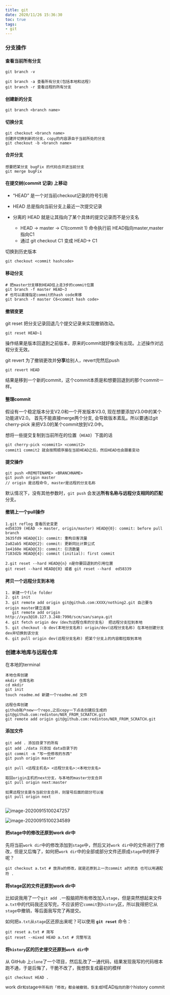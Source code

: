 ```yaml
---
title: git
date: 2020/11/26 15:36:30
toc: true
tags:
- git
---
```



### 分支操作
#### 查看当前所有分支
<!--more-->
```git
git branch -v 

git branch -a 查看所有分支(包括本地和远程)
git branch -r 查看远程的所有分支
```

#### 创建新的分支

```
git branch <branch name>
```

#### 切换分支

```
git checkout <branch name>
创建并切换到新的分支，copy的内容源自于当前所处的分支
git checkout -b <branch name> 
```

#### 合并分支

```
想要把某分支 bugFix 的代码合并进当前分支
git merge bugFix
```


#### 在提交树(commit 记录) 上移动

* “HEAD” 是一个对当前checkout记录的符号引用 

* HEAD 总是指向当前分支上最近一次提交记录
* 分离的 HEAD 就是让其指向了某个具体的提交记录而不是分支名
  * HEAD -> master -> C1(commit 1)  命令执行前 HEAD指向master,master指向C1
  * 通过 git checkout C1 变成  HEAD-> C1

切换到历史版本

```
git checkout <commit hashcode> 
```



#### 移动分支

```
# 把master分支移到HEAD往上走3步的commit位置
git branch -f master HEAD~3
# 也可以直接指定commit的hash code来移
git branch -f master C6<commit hash code>
```



#### 撤销变更

git reset 把分支记录回退几个提交记录来实现撤销改动。

```
git reset HEAD~1
```

操作结果是版本回退到之前版本，原来的commit就好像没有出现。上述操作对远程分支无效。

git revert 为了撤销更改并**分享**给别人，revert完然后push

```
git revert HEAD 
```

结果是移到一个新的commit，这个commit本质是和想要回退到的那个commit一样。



#### 整理commit

假设有一个稳定版本分支V2.0和一个开发版本V3.0, 现在想要添加V3.0中的某个功能进V2.0。 首先不能直接merge两个分支, 会导致版本紊乱。所以要通过git cherry-pick 来把V3.0的某个commit放到V2.0中。

想将一些提交复制到当前所在的位置（`HEAD`）下面的话

```
git cherry-pick <commit1> <commit2>
commit1 commit2 就会按照顺序接在当前HEAD之后，然后HEAD也会跟着变动
```







#### 提交操作

```
git push <REMOTENAME> <BRANCHNAME>
git push origin master 
// origin 是远程命令, master是远程的分支名称
```

默认情况下，没有其他参数时，`git push` 会发送**所有名称与远程分支相同的匹配**分支。

#### 撤销上一个pull操作

```
1.git reflog 查看历史变更
ed58339 (HEAD -> master, origin/master) HEAD@{0}: commit: before pull branch
3635fd9 HEAD@{1}: commit: 重构日客流量
2a82ab5 HEAD@{2}: commit: 更新同比计算公式
1e4160e HEAD@{3}: commit: 引流数量
7183d2b HEAD@{4}: commit (initial): first commit

2.git reset --hard HEAD@{n} n是你要回退到的引用位置
git reset --hard HEAD@{0} 或者 git reset --hard  ed58339
```

#### 拷贝一个远程分支到本地

```
1. 新建一个file folder
2. git init
3. git remote add origin git@github.com:XXXX/nothing2.git 自己要与origin master建立连接
   git remote add origin http://xyu3@10.127.3.248:7990/scm/san/sanya.git
4. git fetch origin dev（dev为远程仓库的分支名） 把远程分支拉到本地
5. git checkout -b dev(本地分支名称) origin/dev(远程分支名称) 在本地创建分支dev并切换到该分支
6. git pull origin dev(远程分支名称) 把某个分支上的内容都拉取到本地
```



### 创建本地库与远程仓库

在本地的terminal

```
本地仓库创建
mkdir 仓库名称
cd mkdir
git init 
touch readme.md 新建一个readme.md 文件

远程仓库创建
github账户new一个repo,之后copy一下点击创建后生成的git@github.com:redinton/NER_FROM_SCRATCH.git
git remote add origin git@github.com:redinton/NER_FROM_SCRATCH.git
```





#### 添加文件

```
git add . 添加目录下的所有
git add ./data 只添加 data目录下的
git commit -m "写一些修改的东西"
git push origin master
```



```
git pull <远程主机名> <远程分支名>:<本地分支名>

取回origin主机的next分支，与本地的master分支合并
git pull origin next:master

如果远程分支是与当前分支合并，则冒号后面的部分可以省
git pull origin next


```



![image-20200915100247257](git基本操作/image-20200915100247257.png)


![image-20200915100234589](git基本操作/image-20200915100234589.png)



#### 把stage中的修改还原到work dir中

先将当前`work dir`中的修改添加到`stage`中，然后又对`work dir`中的文件进行了修改，但是又后悔了，如何把`work dir`中的全部或部分文件还原成`stage`中的样子呢？

```
git checkout a.txt # 放弃a的修改，就是还原到上一次commit a的状态 也可以用通配符 . 
```

#### 将stage区的文件还原到work dir中

比如说我用了一个`git add .`一股脑把所有修改加入`stage`，但是突然想起来文件`a.txt`中的代码我还没写完，不应该把它`commit`到`history`区，所以我得把它从`stage`中撤销，等后面我写完了再提交。

如何把`a.txt`从`stage`区还原出来呢？可以使用 **`git reset`** 命令：

```
git reset a.txt # 简写
git reset --mixed HEAD a.txt # 完整写法
```

 #### **将`history`区的历史提交还原到`work dir`中**

从 GitHub 上`clone`了一个项目，然后乱改了一通代码，结果发现我写的代码根本跑不通，于是后悔了，干脆不改了，我想恢复成最初的模样

```
git checkout HEAD .
```

work dir`和`stage`中所有的「修改」都会被撤销，恢复成`HEAD`指向的那个`history commit